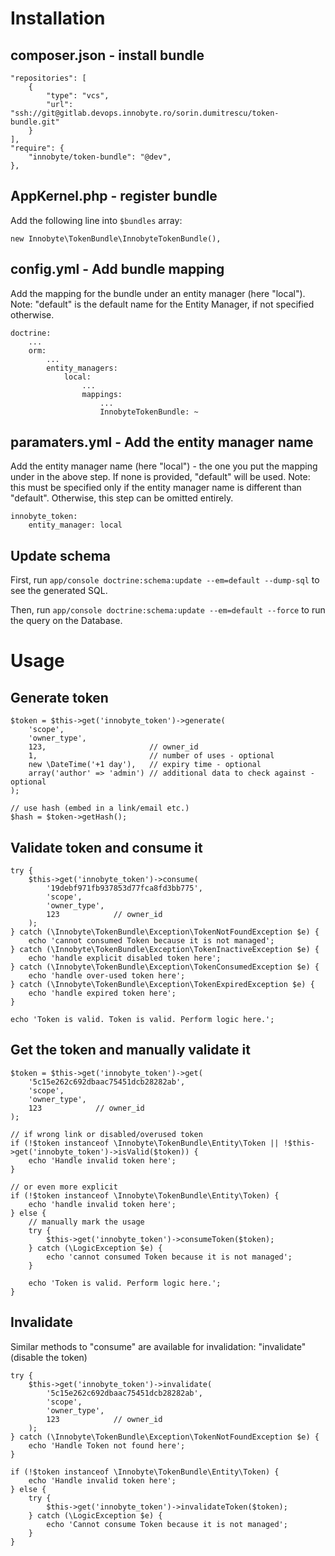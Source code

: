 # Installation

## composer.json - install bundle

    "repositories": [
        {
            "type": "vcs",
            "url": "ssh://git@gitlab.devops.innobyte.ro/sorin.dumitrescu/token-bundle.git"
        }
    ],
    "require": {
        "innobyte/token-bundle": "@dev",
    },

## AppKernel.php - register bundle

Add the following line into `$bundles` array:

    new Innobyte\TokenBundle\InnobyteTokenBundle(),

## config.yml - Add bundle mapping

Add the mapping for the bundle under an entity manager (here "local").
Note: "default" is the default name for the Entity Manager, if not specified otherwise.

    doctrine:
        ...
        orm:
            ...
            entity_managers:
                local:
                    ...
                    mappings:
                        ...
                        InnobyteTokenBundle: ~

## paramaters.yml - Add the entity manager name

Add the entity manager name (here "local") - the one you put the mapping under in the above step.
If none is provided, "default" will be used.
Note: this must be specified only if the entity manager name is different than "default". Otherwise, this step can be omitted entirely.

    innobyte_token:
        entity_manager: local


## Update schema

First, run ```app/console doctrine:schema:update --em=default --dump-sql``` to see the generated SQL.

Then, run ```app/console doctrine:schema:update --em=default --force``` to run the query on the Database.

# Usage

## Generate token

    $token = $this->get('innobyte_token')->generate(
        'scope',
        'owner_type',
        123,                       // owner_id
        1,                         // number of uses - optional
        new \DateTime('+1 day'),   // expiry time - optional
        array('author' => 'admin') // additional data to check against - optional
    );

    // use hash (embed in a link/email etc.)
    $hash = $token->getHash();

## Validate token and consume it
    try {
        $this->get('innobyte_token')->consume(
            '19debf971fb937853d77fca8fd3bb775',
            'scope',
            'owner_type',
            123            // owner_id
        );
    } catch (\Innobyte\TokenBundle\Exception\TokenNotFoundException $e) {
        echo 'cannot consumed Token because it is not managed';
    } catch (\Innobyte\TokenBundle\Exception\TokenInactiveException $e) {
        echo 'handle explicit disabled token here';
    } catch (\Innobyte\TokenBundle\Exception\TokenConsumedException $e) {
        echo 'handle over-used token here';
    } catch (\Innobyte\TokenBundle\Exception\TokenExpiredException $e) {
        echo 'handle expired token here';
    }

    echo 'Token is valid. Token is valid. Perform logic here.';

## Get the token and manually validate it
    $token = $this->get('innobyte_token')->get(
        '5c15e262c692dbaac75451dcb28282ab',
        'scope',
        'owner_type',
        123            // owner_id
    );

    // if wrong link or disabled/overused token
    if (!$token instanceof \Innobyte\TokenBundle\Entity\Token || !$this->get('innobyte_token')->isValid($token)) {
        echo 'Handle invalid token here';
    }

    // or even more explicit
    if (!$token instanceof \Innobyte\TokenBundle\Entity\Token) {
        echo 'handle invalid token here';
    } else {
        // manually mark the usage
        try {
            $this->get('innobyte_token')->consumeToken($token);
        } catch (\LogicException $e) {
            echo 'cannot consumed Token because it is not managed';
        }

        echo 'Token is valid. Perform logic here.';
    }

## Invalidate
Similar methods to "consume" are available for invalidation: "invalidate" (disable the token)

    try {
        $this->get('innobyte_token')->invalidate(
            '5c15e262c692dbaac75451dcb28282ab',
            'scope',
            'owner_type',
            123            // owner_id
        );
    } catch (\Innobyte\TokenBundle\Exception\TokenNotFoundException $e) {
        echo 'Handle Token not found here';
    }

    if (!$token instanceof \Innobyte\TokenBundle\Entity\Token) {
        echo 'Handle invalid token here';
    } else {
        try {
            $this->get('innobyte_token')->invalidateToken($token);
        } catch (\LogicException $e) {
            echo 'Cannot consume Token because it is not managed';
        }
    }
